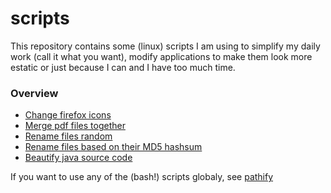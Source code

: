 # scripts
This repository contains some (linux) scripts I am using to simplify my daily work (call it what you want), modify applications to make them look more estatic or just because I can and I have too much time.


### Overview

- [Change firefox icons](/firefox-icon-fix)
- [Merge pdf files together](/merge-pdf)
- [Rename files random](/randomize-filename)
- [Rename files based on their MD5 hashsum](/hashify-filename)
- [Beautify java source code](/java-beautifier)


If you want to use any of the (bash!) scripts globaly, see [pathify](/pathify)

